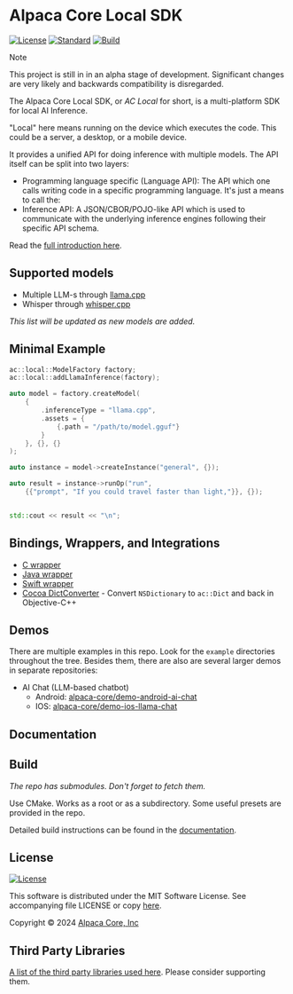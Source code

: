 # Alpaca Core Local SDK

[![License](https://img.shields.io/badge/license-MIT-blue.svg)](https://opensource.org/licenses/MIT) [![Standard](https://img.shields.io/badge/C%2B%2B-20-blue.svg)](https://en.cppreference.com/w/cpp/20) [![Build](https://github.com/alpaca-core/alpaca-core/actions/workflows/build.yml/badge.svg)](https://github.com/alpaca-core/alpaca-core/actions/workflows/build.yml)

> [!NOTE]
> This project is still in in an alpha stage of development. Significant changes are very likely and backwards compatibility is disregarded.

The Alpaca Core Local SDK, or *AC Local* for short, is a multi-platform SDK for local AI Inference.

"Local" here means running on the device which executes the code. This could be a server, a desktop, or a mobile device.

It provides a unified API for doing inference with multiple models. The API itself can be split into two layers:

* Programming language specific (Language API): The API which one calls writing code in a specific programming language. It's just a means to call the:
* Inference API: A JSON/CBOR/POJO-like API which is used to communicate with the underlying inference engines following their specific API schema.

Read the [full introduction here](doc/intro.md).

## Supported models

* Multiple LLM-s through [llama.cpp](https://github.com/ggerganov/llama.cpp)
* Whisper through [whisper.cpp](https://github.com/ggerganov/whisper.cpp)

*This list will be updated as new models are added.*

## Minimal Example

```cpp
ac::local::ModelFactory factory;
ac::local::addLlamaInference(factory);

auto model = factory.createModel(
    {
        .inferenceType = "llama.cpp",
        .assets = {
            {.path = "/path/to/model.gguf"}
        }
    }, {}, {}
);

auto instance = model->createInstance("general", {});

auto result = instance->runOp("run",
    {{"prompt", "If you could travel faster than light,"}}, {});


std::cout << result << "\n";
```

## Bindings, Wrappers, and Integrations

* [C wrapper](wrapper/c)
* [Java wrapper](wrapper/java)
* [Swift wrapper](wrapper/swift)
* [Cocoa DictConverter](wrapper/cocoa) - Convert `NSDictionary` to `ac::Dict` and back in Objective-C++ 

## Demos

There are multiple examples in this repo. Look for the `example` directories throughout the tree. Besides them, there are also are several larger demos in separate repositories:

* AI Chat (LLM-based chatbot)
    * Android: [alpaca-core/demo-android-ai-chat](https://github.com/alpaca-core/demo-android-ai-chat)
    * IOS: [alpaca-core/demo-ios-llama-chat](https://github.com/alpaca-core/demo-ios-llama-chat)

## Documentation

## Build

*The repo has submodules. Don't forget to fetch them.*

Use CMake. Works as a root or as a subdirectory. Some useful presets are provided in the repo.

Detailed build instructions can be found in the [documentation](doc/dev/build.md).

## License

[![License](https://img.shields.io/badge/license-MIT-blue.svg)](https://opensource.org/licenses/MIT)

This software is distributed under the MIT Software License. See accompanying file LICENSE or copy [here](https://opensource.org/licenses/MIT).

Copyright &copy; 2024 [Alpaca Core, Inc](https://github.com/alpaca-core)

## Third Party Libraries

[A list of the third party libraries used here](third-party.md). Please consider supporting them.
